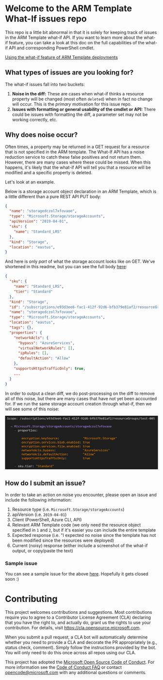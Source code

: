 # Welcome to the ARM Template What-If issues repo

This repo is a little bit abnormal in that it is solely for keeping track of issues in the ARM Template what-if API. If you want to learn more about the what-if feature, you can take a look at this doc on the full capabilities of the what-if API and corresponding PowerShell cmdlet.

[Using the what-if feature of ARM Template deployments](https://google.com)

## What types of issues are you looking for?

The what-if issues fall into two buckets:
1. **Noise in the diff:** These are cases when what-if thinks a resource property will be changed (most often `deleted`) when in fact no change will occur. This is the *primary* motivation for this issue repo.
1. **Issues with formatting or general usability of the cmdlet or API:** There could be issues with formatting the diff, a parameter set may not be working correctly, etc.

## Why does noise occur?

Often times, a property may be returned in a GET request for a resource that is not specified in the ARM template. The What-If API has a noise reduction service to catch these false positives and not return them. However, there are many cases where these could be missed. When this happens, it's likely that the what-if API will tell you that a resource will be modified and a specific property is deleted.

Let's look at an example.

Below is a storage account object declaration in an ARM Template, which is a little different than a pure REST API PUT body:
```json
{
  "name": "storagedczol7xfovaoe",
  "type": "Microsoft.Storage/storageAccounts",
  "apiVersion": "2019-04-01",
  "sku": {
    "name": "Standard_LRS"
  },
  "kind": "Storage",
  "location": "eastus",
}
```

And here is only *part* of what the storage account looks like on GET. We've shortened in this readme, but you can see the full body [here](./storage-output.json):

```json
{
  "sku": {
    "name": "Standard_LRS",
    "tier": "Standard"
  },
  "kind": "Storage",
  "id": "/subscriptions/e93d3ee6-fac1-412f-92d6-bfb379e81af2/resourceGroups/test-005/providers/Microsoft.Storage/storageAccounts/storagedczol7xfovaoe",
  "name": "storagedczol7xfovaoe",
  "type": "Microsoft.Storage/storageAccounts",
  "location": "eastus",
  "tags": {},
  "properties": {
    "networkAcls": {
      "bypass": "AzureServices",
      "virtualNetworkRules": [],
      "ipRules": [],
      "defaultAction": "Allow"
    },
    "supportsHttpsTrafficOnly": true,
    ...
  }
}
```

In order to output a clean diff, we do post-processing on the diff to remove all of this noise, but there are many cases that have not yet been accounted for. If we run the same storage account creation through what-if, then we will see some of this noise:

![Image of What-If output](./what-if-noise.PNG)

## How do I submit an issue?

In order to take an action on noise you encounter, please open an issue and include the following information:
1. Resource type (i.e. `Microsoft.Storage/storageAccounts`)
1.  apiVersion (i.e. `2019-04-01`)
1.  Client (PowerShell, Azure CLI, API)
1. Relevant ARM Template code (we only need the resource object specified in `1` and `2`, but if it's easier you can include the entire template
1. Expected response (i.e. "I expected no noise since the template has not been modified since the resources were deployed)
1. Current (noisy) response (either include a screenshot of the what-if output, or copy/paste the text)

### Sample issue
You can see a sample issue for the above [here](https://github.com/Azure/arm-template-whatif/issues/1). Hopefully it gets closed soon :)

# Contributing

This project welcomes contributions and suggestions.  Most contributions require you to agree to a
Contributor License Agreement (CLA) declaring that you have the right to, and actually do, grant us
the rights to use your contribution. For details, visit https://cla.opensource.microsoft.com.

When you submit a pull request, a CLA bot will automatically determine whether you need to provide
a CLA and decorate the PR appropriately (e.g., status check, comment). Simply follow the instructions
provided by the bot. You will only need to do this once across all repos using our CLA.

This project has adopted the [Microsoft Open Source Code of Conduct](https://opensource.microsoft.com/codeofconduct/).
For more information see the [Code of Conduct FAQ](https://opensource.microsoft.com/codeofconduct/faq/) or
contact [opencode@microsoft.com](mailto:opencode@microsoft.com) with any additional questions or comments.
